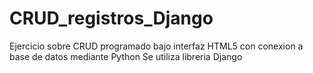 # CRUD_registros_Django

Ejercicio sobre CRUD programado bajo interfaz HTML5 con conexion 
a base de datos mediante Python
Se utiliza libreria Django